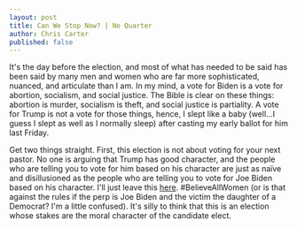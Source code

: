 ```yaml
---
layout: post
title: Can We Stop Now? | No Quarter
author: Chris Carter
published: false
---
```


It's the day before the election, and most of what has needed to be said has been said by many men and women who are far more sophisticated, nuanced, and articulate than I am. In my mind, a vote for Biden is a vote for abortion, socialism, and  social justice. The Bible is clear on these things: abortion is murder, socialism is theft, and social justice is partiality. A vote for Trump is not a vote for those things, hence, I slept like a baby (well...I guess I slept as well as I normally sleep) after casting my early ballot for him last Friday.

Get two things straight. First, this election is not about voting for your next pastor. No one is arguing that Trump has good character, and the people who are telling you to vote for him based on his character are just as naïve and disillusioned as the people who are telling you to vote for Joe Biden based on his character. I'll just leave this [here](https://www.youtube.com/watch?v=wcpX2wYUr88&ab_channel=CBSEveningNews). #BelieveAllWomen (or is that against the rules if the perp is Joe Biden and the victim the daughter of a Democrat? I'm a little confused). It's silly to think that this is an election whose stakes are the moral character of the candidate elect.
